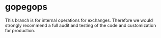 # gopegops
This branch is for internal operations for exchanges. Therefore we would strongly recommend a full audit and testing of the code and customization for production.